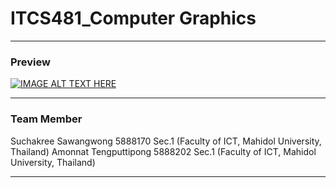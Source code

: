 # ITCS481_Computer Graphics
___________________________________________________________________
### Preview

[![IMAGE ALT TEXT HERE](https://img.youtube.com/vi/YOUTUBE_VIDEO_ID_HERE/0.jpg)](https://www.youtube.com/watch?v=YOUTUBE_VIDEO_ID_HERE)
___________________________________________________________________
### Team Member
Suchakree Sawangwong	5888170	Sec.1   (Faculty of ICT, Mahidol University, Thailand)
Amonnat Tengputtipong	5888202	Sec.1   (Faculty of ICT, Mahidol University, Thailand)
___________________________________________________________________
